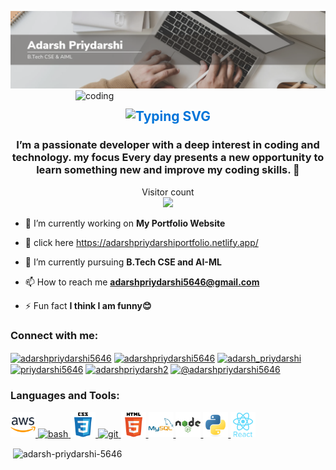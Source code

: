 ![logo](https://github.com/adarsh-priydarshi-5646/adarsh-priydarshi-5646/blob/main/adarsh2.png)
<br>
<img align="right" alt="coding" width="400" src="https://imgs.search.brave.com/11DWmFu-wB27zXlC92RMaKEh4KfeVHnsvgzvxuQRMz8/rs:fit:860:0:0:0/g:ce/aHR0cHM6Ly9naWZk/Yi5jb20vaW1hZ2Vz/L2hpZ2gvYW5pbWF0/ZWQtbWFuLWNvbXB1/dGVyLWNvZGluZy1u/YWU2bWVjMzc4bHNn/MWkzLmdpZg.gif">
<div align="center">
  <h2 style="text-align: center; color: #0074D9;">
  <img src="https://readme-typing-svg.demolab.com?font=Fira+Code&pause=1000&color=90EE90&random=false&width=435&lines=Hello%2C+I'm+Adarsh+Priydarshi+👋" alt="Typing SVG" />
</h2>
</div>
<h3 align="center">I’m a passionate developer with a deep interest in coding and technology. my focus Every day presents a new opportunity to learn something new and improve my coding skills. 🚀</h3>
 <p align="center"> 
  Visitor count<br>
  <img src="https://profile-counter.glitch.me/adarsh-priydarshi-5646/count.svg" />
</p>

- 🔭 I’m currently working on **My Portfolio Website**

- 🔗 click here https://adarshpriydarshiportfolio.netlify.app/

- 🌱 I’m currently pursuing **B.Tech CSE and AI-ML**

- 📫 How to reach me **adarshpriydarshi5646@gmail.com**

- ⚡ Fun fact **I think I am funny😊**

<h3 align="left">Connect with me:</h3>
<p align="left">
<a href="https://linkedin.com/in/adarshpriydarshi5646" target="blank"><img align="center" src="https://raw.githubusercontent.com/rahuldkjain/github-profile-readme-generator/master/src/images/icons/Social/linked-in-alt.svg" alt="adarshpriydarshi5646" height="30" width="40" /></a>
<a href="https://fb.com/adarshpriydarshi5646" target="blank"><img align="center" src="https://raw.githubusercontent.com/rahuldkjain/github-profile-readme-generator/master/src/images/icons/Social/facebook.svg" alt="adarshpriydarshi5646" height="30" width="40" /></a>
<a href="https://instagram.com/adarsh_priydarshi" target="blank"><img align="center" src="https://raw.githubusercontent.com/rahuldkjain/github-profile-readme-generator/master/src/images/icons/Social/instagram.svg" alt="adarsh_priydarshi" height="30" width="40" /></a>
<a href="https://www.codechef.com/users/priydarshi5646" target="blank"><img align="center" src="https://cdn.jsdelivr.net/npm/simple-icons@3.1.0/icons/codechef.svg" alt="priydarshi5646" height="30" width="40" /></a>
<a href="https://www.hackerrank.com/adarshpriydarsh2" target="blank"><img align="center" src="https://raw.githubusercontent.com/rahuldkjain/github-profile-readme-generator/master/src/images/icons/Social/hackerrank.svg" alt="adarshpriydarsh2" height="30" width="40" /></a>
<a href="https://www.hackerearth.com/@adarshpriydarshi5646" target="blank"><img align="center" src="https://raw.githubusercontent.com/rahuldkjain/github-profile-readme-generator/master/src/images/icons/Social/hackerearth.svg" alt="@adarshpriydarshi5646" height="30" width="40" /></a>
</p>

<h3 align="left">Languages and Tools:</h3>
<p align="left"> <a href="https://aws.amazon.com" target="_blank" rel="noreferrer"> <img src="https://raw.githubusercontent.com/devicons/devicon/master/icons/amazonwebservices/amazonwebservices-original-wordmark.svg" alt="aws" width="40" height="40"/> </a> <a href="https://www.gnu.org/software/bash/" target="_blank" rel="noreferrer"> <img src="https://www.vectorlogo.zone/logos/gnu_bash/gnu_bash-icon.svg" alt="bash" width="40" height="40"/> </a> <a href="https://www.w3schools.com/css/" target="_blank" rel="noreferrer"> <img src="https://raw.githubusercontent.com/devicons/devicon/master/icons/css3/css3-original-wordmark.svg" alt="css3" width="40" height="40"/> </a> <a href="https://git-scm.com/" target="_blank" rel="noreferrer"> <img src="https://www.vectorlogo.zone/logos/git-scm/git-scm-icon.svg" alt="git" width="40" height="40"/> </a> <a href="https://www.w3.org/html/" target="_blank" rel="noreferrer"> <img src="https://raw.githubusercontent.com/devicons/devicon/master/icons/html5/html5-original-wordmark.svg" alt="html5" width="40" height="40"/> </a> <a href="https://www.mysql.com/" target="_blank" rel="noreferrer"> <img src="https://raw.githubusercontent.com/devicons/devicon/master/icons/mysql/mysql-original-wordmark.svg" alt="mysql" width="40" height="40"/> </a> <a href="https://nodejs.org" target="_blank" rel="noreferrer"> <img src="https://raw.githubusercontent.com/devicons/devicon/master/icons/nodejs/nodejs-original-wordmark.svg" alt="nodejs" width="40" height="40"/> </a> <a href="https://www.python.org" target="_blank" rel="noreferrer"> <img src="https://raw.githubusercontent.com/devicons/devicon/master/icons/python/python-original.svg" alt="python" width="40" height="40"/> </a> <a href="https://reactjs.org/" target="_blank" rel="noreferrer"> <img src="https://raw.githubusercontent.com/devicons/devicon/master/icons/react/react-original-wordmark.svg" alt="react" width="40" height="40"/> </a> </p>
<p>&nbsp;<img align="center" src="https://github-readme-stats.vercel.app/api?username=adarsh-priydarshi-5646&show_icons=true&locale=en" alt="adarsh-priydarshi-5646" /></p>

